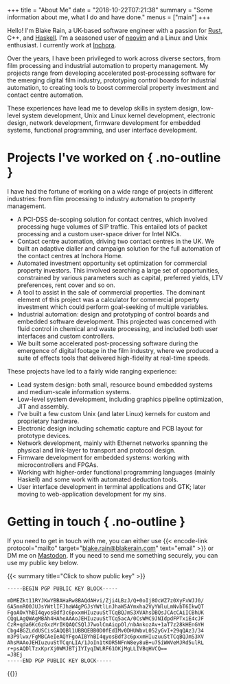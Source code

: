 +++
title = "About Me"
date = "2018-10-22T07:21:38"
summary = "Some information about me, what I do and have done."
menus = ["main"]
+++

Hello! I'm Blake Rain, a UK-based software engineer with a passion for [Rust], C++, and [Haskell].
I'm a seasoned user of [neovim] and a Linux and Unix enthusiast. I currently work at [Inchora].

Over the years, I have been privileged to work across diverse sectors, from film processing and
industrial automation to property management. My projects range from developing accelerated
post-processing software for the emerging digital film industry, prototyping control boards for
industrial automation, to creating tools to boost commercial property investment and contact centre
automation.

These experiences have lead me to develop skills in system design, low-level system development,
Unix and Linux kernel development, electronic design, network development, firmware development for
embedded systems, functional programming, and user interface development.


# Projects I've worked on { .no-outline }

I have had the fortune of working on a wide range of projects in different industries: from film
processing to industry automation to property management.

- A PCI-DSS de-scoping solution for contact centres, which involved processing huge volumes of SIP
  traffic. This entailed lots of packet processing and a custom user-space driver for Intel NICs.
- Contact centre automation, driving two contact centres in the UK. We built an adaptive dialler and
  campaign solution for the full automation of the contact centres at Inchora Home.
- Automated investment opportunity set optimization for commercial property investors. This involved
  searching a large set of opportunities, constrained by various parameters such as capital,
  preferred yields, LTV preferences, rent cover and so on.
- A tool to assist in the sale of commercial properties. The dominant element of this project was a
  calculator for commercial property investment which could perform goal-seeking of multiple
  variables.
- Industrial automation: design and prototyping of control boards and embedded software development.
  This projected was concerned with fluid control in chemical and waste processing, and included
  both user interfaces and custom controllers.
- We built some accelerated post-processing software during the emergence of digital footage in the
  film industry, where we produced a suite of effects tools that delivered high-fidelity at
  real-time speeds.

These projects have led to a fairly wide ranging experience:

- Lead system design: both small, resource bound embedded systems and medium-scale information
  systems.
- Low-level system development, including graphics pipeline optimization, JIT and assembly.
- I've built a few custom Unix (and later Linux) kernels for custom and proprietary hardware.
- Electronic design including schematic capture and PCB layout for prototype devices.
- Network development, mainly with Ethernet networks spanning the physical and link-layer to
  transport and protocol design.
- Firmware development for embedded systems: working with microcontrollers and FPGAs.
- Working with higher-order functional programming languages (mainly Haskell) and some work with
  automated deduction tools.
- User interface development in terminal applications and GTK; later moving to web-application
  development for my sins.

# Getting in touch { .no-outline }

If you need to get in touch with me, you can either use
{{< encode-link protocol="mailto" target="blake.rain@blakerain.com" text="email" >}} or DM me on
[Mastodon]. If you need to send me something securely, you can use my public key below.

{{< summary title="Click to show public key" >}}
```plain
-----BEGIN PGP PUBLIC KEY BLOCK-----

mDMEZkt11RYJKwYBBAHaRw8BAQdAHvi/Zji4LBzJ/Q+0oIj8OcWZ7z0XyFxWJJ0/
6A5mnRO0JUJsYWtlIFJhaW4gPGJsYWtlLnJhaW5AYmxha2VyYWluLmNvbT6IkwQT
FgoAOxYhBI4qyosBdf3c6pxxmHIuzuuStTCqBQJmS3XVAhsDBQsJCAcCAiICBhUK
CQgLAgQWAgMBAh4HAheAAAoJEHIuzuuStTCq5acA/0CsWMC9JNIdpdFPTxiE4cJF
CzR+qda6Kc6z6xzMrIKQAQCSQlJ7wolCmAiqpOl/nbAnkozAv+1aT7z28kHEnGYH
Cbg4BGZLddUSCisGAQQBl1UBBQEBB0D0fEdIMv0DHUWbvL052yGvI+29qQAz3/34
m3P9lwx/FgMBCAeIeAQYFgoAIBYhBI4qyosBdf3c6pxxmHIuzuuStTCqBQJmS3XV
AhsMAAoJEHIuzuuStTCqnLIA/1JoIn1tKOR5NFnW8ey8uB+u75iWWVeMJRd5ulRL
r+psAQDlTzxKprXj0WMJBTjIYIyqIWLRF61OKjMgLLIVBqHVCQ==
=J8Ej
-----END PGP PUBLIC KEY BLOCK-----
```
{{</summary>}}


[Rust]: https://rust-lang.org/
[Haskell]: https://www.haskell.org/
[Mastodon]: https://mastodonapp.uk/@BlakeRain
[neovim]: https://neovim.io
[Inchora]: https://inchora.com/
